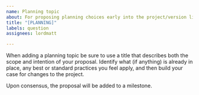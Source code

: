```yaml
---
name: Planning topic
about: For proposing planning choices early into the project/version lifecycle.
title: "[PLANNING]"
labels: question
assignees: lordmatt

---
```


When adding a planning topic be sure to use a title that describes both the scope and intention of your proposal. Identify what (if anything) is already in place, any best or standard practices you feel apply, and then build your case for changes to the project.

Upon consensus, the proposal will be added to a milestone.
